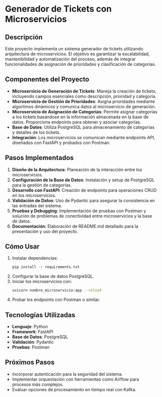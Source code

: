 # Generador de Tickets con Microservicios

## Descripción
Este proyecto implementa un sistema generador de tickets utilizando arquitectura de microservicios. El objetivo es garantizar la escalabilidad, mantenibilidad y automatización del proceso, además de integrar funcionalidades de asignación de prioridades y clasificación de categorías.

## Componentes del Proyecto
- **Microservicio de Generación de Tickets**: Maneja la creación de tickets, incluyendo campos esenciales como descripción, prioridad y categoría.
- **Microservicio de Gestión de Prioridades**: Asigna prioridades mediante algoritmos dinámicos y comunica datos al microservicio de generación.
- **Microservicio de Asignación de Categorías**: Permite asignar categorías a los tickets basándose en la información almacenada en la base de datos. Proporciona endpoints para obtener y asociar categorías.
- **Base de Datos**: Utiliza PostgreSQL para almacenamiento de categorías y detalles de los tickets.
- **Integración**: Los microservicios se comunican mediante endpoints API, diseñados con FastAPI y probados con Postman.

## Pasos Implementados
1. **Diseño de la Arquitectura**: Planeación de la interacción entre los microservicios.
2. **Configuración de la Base de Datos**: Instalación y setup de PostgreSQL para la gestión de categorías.
3. **Desarrollo con FastAPI**: Creación de endpoints para operaciones CRUD en los microservicios.
4. **Validación de Datos**: Uso de Pydantic para asegurar la consistencia en las entradas del sistema.
5. **Pruebas y Debugging**: Implementación de pruebas con Postman y solución de problemas de conectividad entre microservicios y la base de datos.
6. **Documentación**: Elaboración de README.md detallado para la presentación y uso del proyecto.

## Cómo Usar
1. Instalar dependencias:
    ```bash
    pip install -r requirements.txt
    ```
2. Configurar la base de datos PostgreSQL.
3. Iniciar los microservicios con:
    ```bash
    uvicorn nombre_microservicio:app --reload
    ```
4. Probar los endpoints con Postman o similar.

## Tecnologías Utilizadas
- **Lenguaje**: Python
- **Framework**: FastAPI
- **Base de Datos**: PostgreSQL
- **Validación**: Pydantic
- **Pruebas**: Postman

## Próximos Pasos
- Incorporar autenticación para la seguridad del sistema.
- Implementar orquestación con herramientas como Airflow para procesos más complejos.
- Evaluar opciones de procesamiento en tiempo real con Kafka.